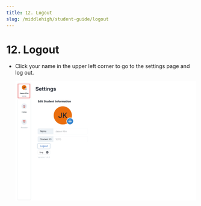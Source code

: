 ```yaml
---
title: 12. Logout
slug: /middlehigh/student-guide/logout
---
```


# 12. Logout

- Click your name in the upper left corner to go to the settings page and log out.

  ![](/img/en_student/en_student_3-12.jpg)
